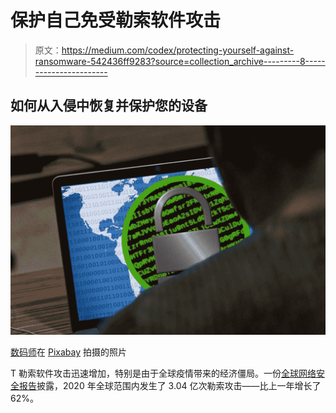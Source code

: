 # 保护自己免受勒索软件攻击

> 原文：<https://medium.com/codex/protecting-yourself-against-ransomware-542436ff9283?source=collection_archive---------8----------------------->

## 如何从入侵中恢复并保护您的设备

![](img/551fd88cdb2f35eac19817e42ff785cf.png)

[数码师](https://pixabay.com/users/thedigitalartist-202249/)在 [Pixabay](http://www.pixabay.com) 拍摄的照片

T 勒索软件攻击迅速增加，特别是由于全球疫情带来的经济僵局。一份[全球网络安全报告](https://www.statista.com/statistics/494947/ransomware-attacks-per-year-worldwide/#:~:text=According%20to%20an%20annual%20report,638%20million%20attacks%20in%202016.)披露，2020 年全球范围内发生了 3.04 亿次勒索攻击——比上一年增长了 62%。
